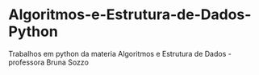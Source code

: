 # Algoritmos-e-Estrutura-de-Dados-Python
Trabalhos em python da materia Algoritmos e Estrutura de Dados - professora Bruna Sozzo
